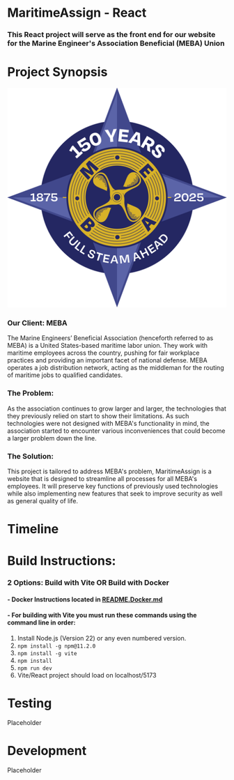 # MaritimeAssign - React

### This React project will serve as the front end for our website for the Marine Engineer's Association Beneficial (MEBA) Union


# Project Synopsis
![Meba Logo](https://github.com/Maritime-Assign/ReactProject/blob/main/src/assets/MebaLogoOfficial.png?raw=true)
### Our Client: MEBA
The Marine Engineers’ Beneficial Association (henceforth referred to as MEBA) is a United States-based maritime labor union. They work with maritime employees across the country, pushing for fair workplace practices and providing an important facet of national defense. MEBA operates a job distribution network, acting as the middleman for the routing of maritime jobs to qualified candidates.

### The Problem:
As the association continues to grow larger and larger, the technologies that they previously relied on start to show their limitations. As such technologies were not designed with MEBA's functionality in mind, the association started to encounter various inconveniences that could become a larger problem down the line.

### The Solution:
This project is tailored to address MEBA's problem, MaritimeAssign is a website that is designed to streamline all processes for all MEBA's employees. It will preserve key functions of previously used technologies while also implementing new features that seek to improve security as well as general quality of life. 

# Timeline

# Build Instructions:
### 2 Options: Build with Vite OR Build with Docker
#### - Docker Instructions located in [README.Docker.md](https://github.com/Maritime-Assign/ReactProject/blob/main/README.md)

#### - For building with Vite you must run these commands using the command line in order:

1. Install Node.js (Version 22) or any even numbered version.
2. `npm install -g npm@11.2.0`
3. `npm install -g vite`
4. `npm install`
5. `npm run dev`
6. Vite/React project should load on localhost/5173

# Testing
Placeholder
# Development
Placeholder